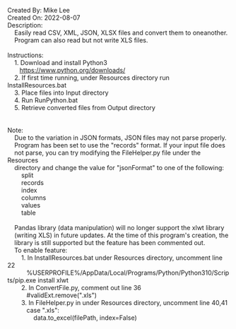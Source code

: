 Created By: Mike Lee<br />
Created On: 2022-08-07<br />
Description:<br />
&nbsp;&nbsp;&nbsp;&nbsp;Easily read CSV, XML, JSON, XLSX files and convert them to oneanother.<br />
&nbsp;&nbsp;&nbsp;&nbsp;Program can also read but not write XLS files.
<br /><br />
Instructions:<br />
&nbsp;&nbsp;&nbsp;&nbsp;1. Download and install Python3<br />
&nbsp;&nbsp;&nbsp;&nbsp;&nbsp;&nbsp;&nbsp;https://www.python.org/downloads/<br />
&nbsp;&nbsp;&nbsp;&nbsp;2. If first time running, under Resources directory run InstallResources.bat<br />
&nbsp;&nbsp;&nbsp;&nbsp;3. Place files into Input directory<br />
&nbsp;&nbsp;&nbsp;&nbsp;4. Run RunPython.bat<br />
&nbsp;&nbsp;&nbsp;&nbsp;5. Retrieve converted files from Output directory
<br /><br />	
Note:<br />
&nbsp;&nbsp;&nbsp;&nbsp;Due to the variation in JSON formats, JSON files may not parse properly.<br />
&nbsp;&nbsp;&nbsp;&nbsp;Program has been set to use the "records" format. If your input file does<br />
&nbsp;&nbsp;&nbsp;&nbsp;not parse, you can try modifying the FileHelper.py file under the Resources<br />
&nbsp;&nbsp;&nbsp;&nbsp;directory and change the value for "jsonFormat" to one of the following:<br />
&nbsp;&nbsp;&nbsp;&nbsp;&nbsp;&nbsp;&nbsp;&nbsp;split<br />
&nbsp;&nbsp;&nbsp;&nbsp;&nbsp;&nbsp;&nbsp;&nbsp;records<br />
&nbsp;&nbsp;&nbsp;&nbsp;&nbsp;&nbsp;&nbsp;&nbsp;index<br />
&nbsp;&nbsp;&nbsp;&nbsp;&nbsp;&nbsp;&nbsp;&nbsp;columns<br />
&nbsp;&nbsp;&nbsp;&nbsp;&nbsp;&nbsp;&nbsp;&nbsp;values<br />
&nbsp;&nbsp;&nbsp;&nbsp;&nbsp;&nbsp;&nbsp;&nbsp;table
<br /><br />
&nbsp;&nbsp;&nbsp;&nbsp;Pandas library (data manipulation) will no longer support the xlwt library<br />
&nbsp;&nbsp;&nbsp;&nbsp;(writing XLS) in future updates. At the time of this program's creation, the<br />
&nbsp;&nbsp;&nbsp;&nbsp;library is still supported but the feature has been commented out.<br />
&nbsp;&nbsp;&nbsp;&nbsp;To enable feature:<br />
&nbsp;&nbsp;&nbsp;&nbsp;&nbsp;&nbsp;&nbsp;&nbsp;1. In InstallResources.bat under Resources directory, uncomment line 22<br />
&nbsp;&nbsp;&nbsp;&nbsp;&nbsp;&nbsp;&nbsp;&nbsp;&nbsp;&nbsp;&nbsp;%USERPROFILE%/AppData/Local/Programs/Python/Python310/Scripts/pip.exe install xlwt<br />
&nbsp;&nbsp;&nbsp;&nbsp;&nbsp;&nbsp;&nbsp;&nbsp;2. In ConvertFile.py, comment out line 36<br />
&nbsp;&nbsp;&nbsp;&nbsp;&nbsp;&nbsp;&nbsp;&nbsp;&nbsp;&nbsp;&nbsp;#validExt.remove(".xls")<br />
&nbsp;&nbsp;&nbsp;&nbsp;&nbsp;&nbsp;&nbsp;&nbsp;3. In FileHelper.py in under Resources directory, uncomment line 40,41<br />
&nbsp;&nbsp;&nbsp;&nbsp;&nbsp;&nbsp;&nbsp;&nbsp;&nbsp;&nbsp;&nbsp;case ".xls":<br />
&nbsp;&nbsp;&nbsp;&nbsp;&nbsp;&nbsp;&nbsp;&nbsp;&nbsp;&nbsp;&nbsp;&nbsp;&nbsp;&nbsp;&nbsp;data.to_excel(filePath, index=False)
